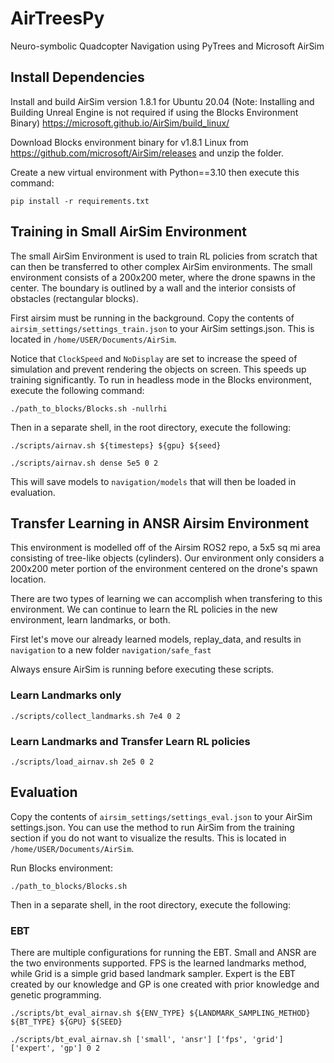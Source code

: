 # AirTreesPy
Neuro-symbolic Quadcopter Navigation using PyTrees and Microsoft AirSim

## Install Dependencies
Install and build AirSim version 1.8.1 for Ubuntu 20.04 (Note: Installing and Building Unreal Engine is not required if using the Blocks Environment Binary)
https://microsoft.github.io/AirSim/build_linux/

Download Blocks environment binary for v1.8.1 Linux from https://github.com/microsoft/AirSim/releases and unzip the folder. 

Create a new virtual environment with Python==3.10 then execute this command:
```shell
pip install -r requirements.txt
```

## Training in Small AirSim Environment
The small AirSim Environment is used to train RL policies from scratch that can then be transferred to other complex AirSim environments. The small environment consists of a 200x200 meter, where the drone spawns in the center. The boundary is outlined by a wall and the interior consists of obstacles (rectangular blocks).

First airsim must be running in the background. Copy the contents of `airsim_settings/settings_train.json` to your AirSim settings.json. This is located in `/home/USER/Documents/AirSim`. 

Notice that `ClockSpeed` and `NoDisplay` are set to increase the speed of simulation and prevent rendering the objects on screen. This speeds up training significantly. To run in headless mode in the Blocks environment, execute the following command:

```shell
./path_to_blocks/Blocks.sh -nullrhi
```
Then in a separate shell, in the root directory, execute the following:

```shell
./scripts/airnav.sh ${timesteps} ${gpu} ${seed}  

./scripts/airnav.sh dense 5e5 0 2
```
This will save models to `navigation/models` that will then be loaded in evaluation.

## Transfer Learning in ANSR Airsim Environment

This environment is modelled off of the Airsim ROS2 repo, a 5x5 sq mi area consisting of tree-like objects (cylinders). Our environment only considers a 200x200 meter portion of the environment centered on the drone's spawn location.

There are two types of learning we can accomplish when transfering to this environment. We can continue to learn the RL policies in the new environment, learn landmarks, or both.

First let's move our already learned models, replay_data, and results in ```navigation``` to a new folder ```navigation/safe_fast```

Always ensure AirSim is running before executing these scripts.

### Learn Landmarks only
```shell
./scripts/collect_landmarks.sh 7e4 0 2
```

### Learn Landmarks and Transfer Learn RL policies

```shell
./scripts/load_airnav.sh 2e5 0 2
```


## Evaluation
Copy the contents of `airsim_settings/settings_eval.json` to your AirSim settings.json. You can use the method to run AirSim from the training section if you do not want to visualize the results. This is located in `/home/USER/Documents/AirSim`.

Run Blocks environment:
```shell
./path_to_blocks/Blocks.sh
```
Then in a separate shell, in the root directory, execute the following:

### EBT
There are multiple configurations for running the EBT. Small and ANSR are the two environments supported. FPS is the learned landmarks method, while Grid is a simple grid based landmark sampler. Expert is the EBT created by our knowledge and GP is one created with prior knowledge and genetic programming.

```shell
./scripts/bt_eval_airnav.sh ${ENV_TYPE} ${LANDMARK_SAMPLING_METHOD} ${BT_TYPE} ${GPU} ${SEED}

./scripts/bt_eval_airnav.sh ['small', 'ansr'] ['fps', 'grid'] ['expert', 'gp'] 0 2
```